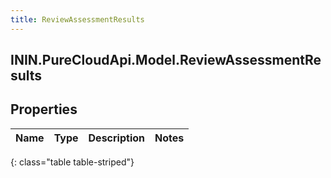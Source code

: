 ```yaml
---
title: ReviewAssessmentResults
---
```

## ININ.PureCloudApi.Model.ReviewAssessmentResults

## Properties

|Name | Type | Description | Notes|
|------------ | ------------- | ------------- | -------------|
{: class="table table-striped"}


